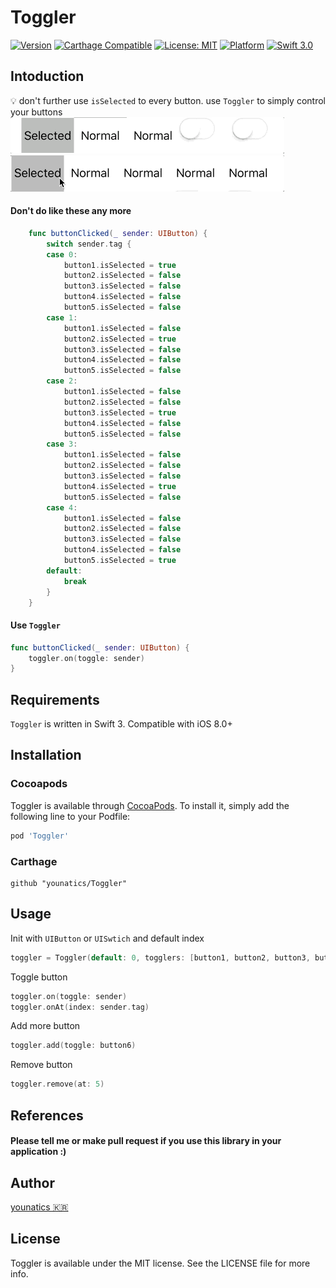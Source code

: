 # Toggler
[![Version](https://img.shields.io/cocoapods/v/Toggler.svg?style=flat)](http://cocoapods.org/pods/Toggler)
[![Carthage Compatible](https://img.shields.io/badge/Carthage-compatible-4BC51D.svg?style=flat)](https://github.com/Carthage/Carthage)
[![License: MIT](https://img.shields.io/badge/license-MIT-blue.svg?style=flat)](https://github.com/younatics/Toggler/blob/master/LICENSE)
[![Platform](https://img.shields.io/cocoapods/p/Toggler.svg?style=flat)](http://cocoapods.org/pods/Toggler)
[![Swift 3.0](https://img.shields.io/badge/Swift-3.0-orange.svg?style=flat)](https://developer.apple.com/swift/)

## Intoduction
💡 don't further use `isSelected` to every button. use `Toggler` to simply control your buttons
![demo](Images/Toggler.gif)
![demo](Images/Toggler2.gif)

#### Don't do like these any more
```Swift
    func buttonClicked(_ sender: UIButton) {
        switch sender.tag {
        case 0:
            button1.isSelected = true
            button2.isSelected = false
            button3.isSelected = false
            button4.isSelected = false
            button5.isSelected = false
        case 1:
            button1.isSelected = false
            button2.isSelected = true
            button3.isSelected = false
            button4.isSelected = false
            button5.isSelected = false
        case 2:
            button1.isSelected = false
            button2.isSelected = false
            button3.isSelected = true
            button4.isSelected = false
            button5.isSelected = false
        case 3:
            button1.isSelected = false
            button2.isSelected = false
            button3.isSelected = false
            button4.isSelected = true
            button5.isSelected = false
        case 4:
            button1.isSelected = false
            button2.isSelected = false
            button3.isSelected = false
            button4.isSelected = false
            button5.isSelected = true
        default:
            break
        }
    }
```

#### Use `Toggler`
```Swift 
func buttonClicked(_ sender: UIButton) {
    toggler.on(toggle: sender)
}
```
## Requirements

`Toggler` is written in Swift 3. Compatible with iOS 8.0+

## Installation

### Cocoapods

Toggler is available through [CocoaPods](http://cocoapods.org). To install
it, simply add the following line to your Podfile:

```ruby
pod 'Toggler'
```
### Carthage
```
github "younatics/Toggler"
```

## Usage
Init with `UIButton` or `UISwtich` and default index
```Swift 
toggler = Toggler(default: 0, togglers: [button1, button2, button3, button4, button5])
```

Toggle button
```Swift
toggler.on(toggle: sender)
toggler.onAt(index: sender.tag)
```

Add more button
```Swift 
toggler.add(toggle: button6)
```

Remove button
```Swift 
toggler.remove(at: 5)
```

## References
#### Please tell me or make pull request if you use this library in your application :) 

## Author
[younatics 🇰🇷](https://twitter.com/younatics)

## License
Toggler is available under the MIT license. See the LICENSE file for more info.
